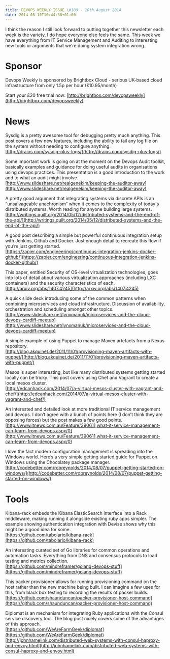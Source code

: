 ```yaml
---
title: DEVOPS WEEKLY ISSUE \#188 - 10th August 2014 
date: 2014-08-10T10:44:38+01:00
---
```


I think the reason I still look forward to putting together this newsletter each week is the variety, I do hope everyone else feels the same. This week we have everything from IT Service Management and Auditing to interesting new tools or arguments that we’re doing system integration wrong.


Sponsor
======

Devops Weekly is sponsored by Brightbox Cloud - serious UK-based cloud infrastructure from only 1.5p per hour (£10.95/month)

Start your £20 free trial now: [http://brightbox.com/devopsweekly](http://brightbox.com/devopsweekly)


News
====

Sysdig is a pretty awesome tool for debugging pretty much anything. This post covers a few new features, including the ability to tail any log file on the system without needing to configure anything.
<br>[http://draios.com/sysdig-plus-logs/](http://draios.com/sysdig-plus-logs/)


Some important work is going on at the moment on the Devops Audit toolkit, basically examples and guidance for doing useful audits in organisations using devops practices. This presentation is a good introduction to the work and to what an audit might involve.
<br>[http://www.slideshare.net/realgenekim/keeping-the-auditor-away](http://www.slideshare.net/realgenekim/keeping-the-auditor-away)


A pretty good argument that integrating systems via discrete APIs is an “unsalvageable anachronism“ when it comes to the complexity of today's distributed systems. Worth reading for anyone building large systems.
<br>[http://writings.quilt.org/2014/05/12/distributed-systems-and-the-end-of-the-api/](http://writings.quilt.org/2014/05/12/distributed-systems-and-the-end-of-the-api/)


A good post describing a simple but powerful continuous integration setup with Jenkins, Github and Docker. Just enough detail to recreate this flow if you’re just getting started.
<br>[https://zapier.com/engineering/continuous-integration-jenkins-docker-github/](https://zapier.com/engineering/continuous-integration-jenkins-docker-github/)


This paper, entitled Security of OS-level virtualization technologies, goes into lots of detail about various virtualization approaches (including LXC containers) and the security characteristics of each.
<br>[http://arxiv.org/abs/1407.4245](http://arxiv.org/abs/1407.4245)


A quick slide deck introducing some of the common patterns when combining microservices and cloud infrastructure. Discussion of availability, orchestration and scheduling amongst other topics.
<br>[http://www.slideshare.net/lynxmanuk/microservices-and-the-cloud-devops-cardiff-meetup](http://www.slideshare.net/lynxmanuk/microservices-and-the-cloud-devops-cardiff-meetup)


A simple example of using Puppet to manage Maven artefacts from a Nexus repository.
<br>[http://blog.akquinet.de/2011/11/01/provisioning-maven-artifacts-with-puppet/](http://blog.akquinet.de/2011/11/01/provisioning-maven-artifacts-with-puppet/)


Mesos is super interesting, but like many distributed systems getting started locally can be tricky. This post covers using Chef and Vagrant to create a local mesos cluster.
<br>[http://edcanhack.com/2014/07/a-virtual-mesos-cluster-with-vagrant-and-chef/](http://edcanhack.com/2014/07/a-virtual-mesos-cluster-with-vagrant-and-chef/)


An interested and detailed look at more traditional IT service management and devops. I don’t agree with a bunch of points here (I don’t think they are opposing forces) but the post makes a few good points.
<br>[http://www.itnews.com.au/Feature/390611,what-it-service-management-can-learn-from-devops.aspx/0](http://www.itnews.com.au/Feature/390611,what-it-service-management-can-learn-from-devops.aspx/0)


I love the fact modern configuration management is spreading into the Windows world. Here’s a very simple getting started guide for Puppet on Windows using the Chocolatey package manager.
<br>[http://codebetter.com/robreynolds/2014/08/07/puppet-getting-started-on-windows/](http://codebetter.com/robreynolds/2014/08/07/puppet-getting-started-on-windows/)



Tools
====

Kibana-rack embeds the Kibana ElasticSearch interface into a Rack middleware, making running it alongside existing ruby apps simpler. The example showing authentication integration with Devise shows why this might be a good idea for some.
<br>[https://github.com/tabolario/kibana-rack](https://github.com/tabolario/kibana-rack)


An interesting curated set of Go libraries for common operations and automation tasks. Everything from DNS and consensus protocols to load testing and metrics collection.
<br>[https://github.com/mindreframer/golang-devops-stuff](https://github.com/mindreframer/golang-devops-stuff)


This packer provisioner allows for running provisioning command on the host rather than the new machine being built. I can imagine a few uses for this, from black box testing to recording the results of packer builds.
<br>[https://github.com/shaunduncan/packer-provisioner-host-command](https://github.com/shaunduncan/packer-provisioner-host-command)


Diplomat is an mechanism for integrating Ruby applications with the Consul service discovery tool. The blog post nicely covers some of the advantages of this approach.
<br>[https://github.com/WeAreFarmGeek/diplomat](https://github.com/WeAreFarmGeek/diplomat)
<br>[http://johnhamelink.com/distributed-web-systems-with-consul-haproxy-and-envoy.html](http://johnhamelink.com/distributed-web-systems-with-consul-haproxy-and-envoy.html)




